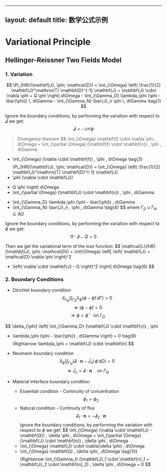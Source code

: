 <!--
# test

## test1

👍

```python
import pandas as pd 
df = pd.DataFrame({'a':[1,2,3],'b':[4,5,6]})  
print(df)
```

$$
\int_a^b x^2 = \frac{1}{3}x^3|_a^b
$$

## test3

- good test

1. point


| col1 | col2 | col3 | col4 | col5   |
| ------ | ------ | ------ | ------ | -------- |
| good | how  | are  | you  | doing? |
| 1    | 2    | 3    | 4    | 5      |

> this is a very good tool to implement everything

👀️

yes `good`

[Google](https://www.google.com/)

---

![local image](../images/test.png)
![new_image](../images/new.png)

---

<div align=center>
<img src="../images/new.png" width = 300 height = 170>
<img src="../images/test.png" width=30%> 
</div>

---

<div align=center>
<img src="../images/new.png" width = 150 height = 80>
<img src="../images/test.png" width=20%> 

</div>
-->

---
layout: default
title: 数学公式示例
---


# Variational Principle 

## Hellinger-Reissner Two Fields Model
### 1. Variation

$$
\Pi_{HR}(\mathbf{J}, \phi; \mathcal{D}) = \int_{\Omega} \left( \frac{1}{2} \mathbf{J}^\mathrm{T} \mathbf{D}^{-1} \mathbf{J} + \mathbf{J} \cdot \nabla \phi + Q \phi \right) d\Omega - \int_{\Gamma_D} \lambda_\phi (\phi - \bar{\phi}) \, d\Gamma - \int_{\Gamma_N} \bar{J}_n \phi \, d\Gamma \tag{1}
$$

Ignore the boundary conditions, by performing the variation with respect to $\mathbf{J}$ we get:
$$
\mathbf{J} = -\boldsymbol{\mathcal{D}}\nabla\phi 
\tag{2}
$$
> Divergence theorem
$$
\int_{\Omega} \mathbf{f} \cdot \nabla \phi \, d\Omega 
= \int_{\partial \Omega} (\mathbf{f} \cdot \mathbf{n}) \, \phi \, d\Gamma 
- \int_{\Omega} (\nabla \cdot \mathbf{f}) \, \phi \, d\Omega 
\tag{3}
$$
$$
\Pi_{HR}(\mathbf{J}, \phi; \mathcal{D}) = 
\int_{\Omega} \left( 
\frac{1}{2} \mathbf{J}^\mathrm{T} \mathbf{D}^{-1} \mathbf{J} 
- \phi (\nabla \cdot \mathbf{J}) 
+ Q \phi 
\right) d\Omega 
+ \int_{\partial \Omega} (\mathbf{J} \cdot \mathbf{n}) \, \phi \, d\Gamma 
- \int_{\Gamma_D} \lambda_\phi (\phi - \bar{\phi}) \, d\Gamma 
- \int_{\Gamma_N} \bar{J}_n \, \phi \, d\Gamma
\tag{4}
$$
where $\Gamma_D \cup \Gamma_N \subseteq \partial \Omega$

Ignore the boundary conditions, by performing the variation with respect to $\phi$ we get:
$$
\nabla \cdot \mathbf{J} - Q = 0 
\tag{5}
$$

Then we get the variational term of the loss function:
$$
\mathcal{L}_{HR}(\mathbf{J}, \phi; \mathcal{D}) = 
\int_{\Omega} \left[ 
\left( \mathbf{J} + \mathcal{D} \nabla \phi \right)^2 
+ \left( \nabla \cdot \mathbf{J} - Q \right)^2 
\right] d\Omega
\tag{6}
$$

### 2. Boundary Conditions
- Dirichlet boundary condition
$$
\delta_{\lambda_\phi} \left( \int_{\Gamma_D} \lambda_\phi (\phi - \bar{\phi}) \, d\Gamma \right) = 0 
\tag{7}
$$
$$
\Rightarrow (\phi - \bar{\phi}) = 0 
$$
$$
\Rightarrow \phi = \bar{\phi} \quad \text{on } \Gamma_D
$$

$$
\delta_{\phi} \left( \int_{\Gamma_D} (\mathbf{J} \cdot \mathbf{n}) \, \phi 
- \lambda_\phi (\phi - \bar{\phi}) \, d\Gamma \right) = 0 
\tag{8}
$$
$$
\Rightarrow \lambda_\phi = \mathbf{J} \cdot \mathbf{n}
$$

- Neumann boundary condition
$$
\delta_{\phi} \left( \int_{\Gamma_N} (\mathbf{J} \cdot \mathbf{n} - \bar{J}_n) \, \phi \, d\Omega \right) = 0 
\tag{9}
$$
$$
\Rightarrow \bar{J}_n = \mathbf{J} \cdot \mathbf{n} \quad \text{on } \Gamma_N
$$

- Material interface boundary condition
    - Essential condition - Continuity of concentration
    $$
    \phi_1 = \phi_2
    $$
    - Natural condition - Continuity of flux
    $$
    \mathbf{J}_1 \cdot \mathbf{n} = -\mathbf{J}_2 \cdot \mathbf{n}
    $$
    Ignore the boundary conditions, by performing the variation with respect to $\phi$ we get:
    $$
    \int_{\Omega} (\nabla \cdot \mathbf{J} - \mathbf{Q}) \, \delta \phi \, d\Omega 
    = \int_{\partial \Omega} (\mathbf{J} \cdot \mathbf{n}) \, \delta \phi \, d\Omega 
    - \int_{\Omega} \mathbf{J} \cdot \nabla(\delta \phi) \, d\Omega 
    - \int_{\Omega} \mathbf{Q} \, \delta \phi \, d\Omega 
    \tag{10}
    $$
    $$
    \Rightarrow \int_{\Gamma_I} (\mathbf{J}_1 \cdot \mathbf{n}_1 + \mathbf{J}_2 \cdot \mathbf{n}_2) \, \delta \phi \, d\Omega = 0
    $$
